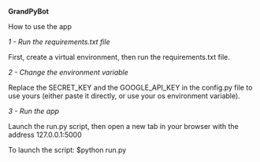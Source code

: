 **GrandPyBot**

How to use the app

*1 - Run the requirements.txt file*

First, create a virtual environment, then run the requirements.txt file.  


*2 - Change the environment variable*

Replace the SECRET_KEY and the GOOGLE_API_KEY in the config.py file to use yours (either paste it directly, or use your os environment variable).


*3 - Run the app*

Launch the run.py script, then open a new tab in your browser with the address 127.0.0.1:5000

To launch the script:
$python run.py
